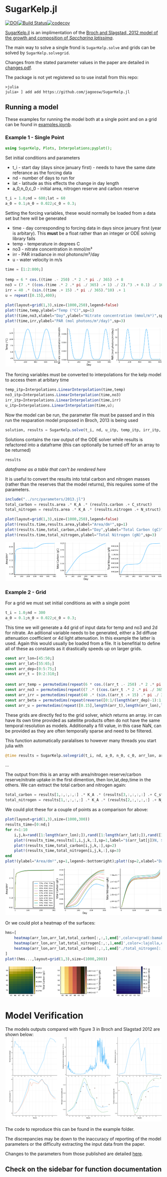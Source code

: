 # SugarKelp.jl
[![DOI](https://zenodo.org/badge/383172934.svg)](https://zenodo.org/badge/latestdoi/383172934)[![Build Status](https://app.travis-ci.com/jagoosw/SugarKelp.jl.svg?branch=main)](https://app.travis-ci.com/jagoosw/SugarKelp.jl)[![codecov](https://codecov.io/gh/jagoosw/SugarKelp.jl/branch/main/graph/badge.svg?token=JG0D8UY2K8)](https://codecov.io/gh/jagoosw/SugarKelp.jl)

[SugarKelp.jl](https://github.com/jagoosw/SugarKelp.jl)  is an implimentation of the [Broch and Slagstad, 2012 model of the growth and composition of _Saccharina latissima_](https://link.springer.com/article/10.1007/s10811-011-9695-y).

The main way to solve a single frond is `SugarKelp.solve` and grids can be solved by `SugarKelp.solvegrid`.

Changes from the stated parameter values in the paper are detailed in [changes.pdf](https://github.com/jagoosw/SugarKelp/blob/main/changes.pdf).

The package is not yet registered so to use install from this repo:
```
>julia
julia> ] add add https://github.com/jagoosw/SugarKelp.jl
```
## Running a model
These examples for running the model both at a single point and on a grid can be found in [examples.ipynb](https://github.com/jagoosw/SugarKelp.jl/blob/main/examples/example.ipynb).

### Example 1 - Single Point


```julia
using SugarKelp, Plots, Interpolations;pyplot();
```

Set initial conditions and parameters
- t_i - start day (days since january first) - needs to have the same date referance as the forcing data
- nd - number of days to run for
- lat - latitude as this effects the change in day length
- a_0,n_0,c_0 - initial area, nitrogen reserve and carbon reserve


```julia
t_i = 1.0;nd = 600;lat = 60
a_0 = 0.1;n_0 = 0.022;c_0 = 0.3;
```

Setting the forcing variables, these would normally be loaded from a data set but here will be generated
- time - day corresponding to forcing data in days since january first (year is arbitary). This **must** be a float rather than an integer or ODE solving library fails
- temp - temperature in degrees C
- no3 - nitrate concentration in mmol/m³
- irr - PAR irradiance in mol photons/m²/day
- u - water velocity in m/s


```julia
time = [1:2:800;]

temp = 6 * cos.((time .- 250) .* 2 .* pi ./ 365) .+ 8
no3 = (7 .* ((cos.(time .* 2 .* pi ./ 365) .+ 1) ./ 2).^3 .+ 0.1) ./ 1000
irr = 40 .* (sin.((time .+ 15) .* pi ./ 365).^10) .+ 1
u = repeat([0.15],400);
```


```julia
plot(layout=grid(1,3),size=(1000,250),legend=false)
plot!(time,temp,ylabel="Temp (°C)",sp=1)
plot!(time,no3,xlabel="Day",ylabel="Nitrate concentration (mmol/m³)",sp=2)
plot!(time,irr,ylabel="PAR (mol photons/m²/day)",sp=3)
```




    
![png](output_6_0.png)
    



The forcing variables must be converted to interpolations for the kelp model to access them at arbitary time


```julia
temp_itp=Interpolations.LinearInterpolation(time,temp)
no3_itp=Interpolations.LinearInterpolation(time,no3)
irr_itp=Interpolations.LinearInterpolation(time,irr)
u_itp=Interpolations.LinearInterpolation(time,u);
```

Now the model can be run, the parameter file must be passed and in this run the resparation model proposed in Broch, 2013 is being used


```julia
solution, results = SugarKelp.solve(t_i, nd, u_itp, temp_itp, irr_itp, no3_itp, lat, a_0, n_0, c_0, "../src/parameters/2013.jl",2);
```

Solutions contains the raw output of the ODE solver while results is refactored into a dataframe (this can optionally be turned off for an array to be returned)


```julia
results
```
*dataframe as a table that can't be rendered here*

It is useful to convert the results into total carbon and nitrogen masses (rather than the reserves that the model returns), this requires some of the parameters.


```julia
include("../src/parameters/2013.jl")
total_carbon = results.area .* K_A .* (results.carbon .+ C_struct)
total_nitrogen = results.area .* K_A .* (results.nitrogen .+ N_struct);
```


```julia
plot(layout=grid(1,3),size=(1000,250),legend=false)
plot!(results.time,results.area,ylabel="Area/dm²",sp=1)
plot!(results.time,total_carbon,xlabel="Day",ylabel="Total Carbon (gC)",sp=2)
plot!(results.time,total_nitrogen,ylabel="Total Nitrogen (gN)",sp=3)
```




    
![png](output_15_0.png)
    



### Example 2 - Grid

For a grid we must set initial conditions as with a single point


```julia
t_i = 1.0;nd = 300
a_0 = 0.1;n_0 = 0.022;c_0 = 0.3;
```

This time we will generate a 4d grid of input data for temp and no3 and 2d for nitrate. An aditional variable needs to be generated, either a 3d diffuse attenuation coefficient or 4d light attenuation. In this example the latter is used. Again this would usually be loaded from a file. It is benefitial to define all of these as constants as it drastically speeds up on larger grids.


```julia
const arr_lon=[45:50;]
const arr_lat=[55:65;]
const arr_dep=[0:5:75;]
const arr_t = [0:2:310;]

const arr_temp = permutedims(repeat(6 * cos.((arr_t .- 250) .* 2 .* pi ./ 365) .+ 8,1,length(arr_lon),length(arr_lat),length(arr_dep)),(2,3,4,1)).*permutedims(repeat(arr_lat./arr_lat[1],1,length(arr_lon),length(arr_dep),length(arr_t)),(2,1,3,4))
const arr_no3 = permutedims(repeat((7 .* ((cos.(arr_t .* 2 .* pi ./ 365) .+ 1) ./ 2).^3 .+ 0.1) ./ 1000,1,length(arr_lon),length(arr_lat),length(arr_dep)),(2,3,4,1)).*repeat(arr_lon./arr_lon[1],1,length(arr_lat),length(arr_dep),length(arr_t))
const arr_irr = permutedims(repeat(40 .* (sin.((arr_t .+ 15) .* pi ./ 365).^10) .+ 1,1,length(arr_lon),length(arr_lat)),(2,3,1)).*permutedims(repeat(arr_lat./arr_lat[1],1,length(arr_lon),length(arr_t)),(2,1,3))
const arr_beta = permutedims(repeat(reverse([0:1/(length(arr_dep)-1):1;]),1,length(arr_lon),length(arr_lat),length(arr_t)),(2,3,1,4))
const arr_u = permutedims(repeat([0.15],length(arr_t),length(arr_lon),length(arr_lat),length(arr_dep)),(2,3,4,1));
```

These grids are directly fed to the grid solver, which returns an array. irr can have its own time provided as satellite products often do not have the same temporal resolution as models. Additionally a fill value, in this case NaN, can be provided as they are often temporally sparse and need to be filtered.

This function automatically paralalises to however many threads you start julia with


```julia
@time results = SugarKelp.solvegrid(t_i, nd, a_0, n_0, c_0, arr_lon, arr_lat, arr_dep, arr_t, arr_no3, arr_temp, arr_u, (arr_irr, arr_t, NaN), (nothing, nothing, nothing), arr_beta, "../src/parameters/2013.jl", 2);
```
...

The output from this is an array with area/nitrogen reserve/carbon reserve/nitrate uptake in the first dimention, then lon,lat,dep,time in the others. We can extract the total carbon and nitrogen again:


```julia
total_carbon = results[1,:,:,:,:] .* K_A .* (results[3,:,:,:,:] .+ C_struct)
total_nitrogen = results[1,:,:,:,:] .* K_A .* (results[2,:,:,:,:] .+ N_struct);
```

We could plot these for a couple of points as a comparison for above:


```julia
plot(layout=grid(1,3),size=(1000,300))
results_time=[0:nd;]
for r=1:10
    i,j,k=rand([1:length(arr_lon);]),rand([1:length(arr_lat);]),rand([1:length(arr_dep);])
    plot!(results_time,results[1,i,j,k,:],sp=1,label="$(arr_lat[j])N, $(arr_lon[i])W, $(arr_dep[k])m")
    plot!(results_time,total_carbon[i,j,k,:],sp=2)
    plot!(results_time,total_nitrogen[i,j,k,:],sp=3)
end
plot!(ylabel="Area/dm²",sp=1,legend=:bottomright);plot!(sp=2,xlabel="Day",ylabel="Total Carbon (gC)",legend=false);plot!(sp=3,ylabel="Total Nitrogen (gN)",legend=false)
```




    
![png](output_26_0.png)
    



Or we could plot a heatmap of the surfaces:


```julia
hms=[
    heatmap(arr_lon,arr_lat,total_carbon[:,:,1,end]',color=cgrad(:bamako, rev=true),colorbar_title="Total Carbon (gC)"),
    heatmap(arr_lon,arr_lat,total_nitrogen[:,:,1,end]',color=:lajolla,colorbar_title="Total Nitrogen (gN)"),
    heatmap(arr_lon,arr_lat,total_carbon[:,:,1,end]'./total_nitrogen[:,:,1,end]',color=cgrad(:lapaz, rev=true),colorbar_title="Carbon:Nitrogen ratio")
]
plot!(hms...,layout=grid(1,3),size=(1000,200))
```

![png](output_28_0.png)

# Model Verification
The models outputs compared with figure 3 in Broch and Slagstad 2012 are shown below:
![B&S2012 Figure 3 equivalent.](img/paper_comparison.png)

The code to reproduce this can be found in the example folder.

The discrepancies may be down to the inaccuracy of reporting of the model parameters or the difficulty extracting the input data from the paper. 

Changes to the parameters from those published are detailed [here](https://github.com/jagoosw/SugarKelp.jl/blob/master/changes.pdf).

## Check on the sidebar for function documentation